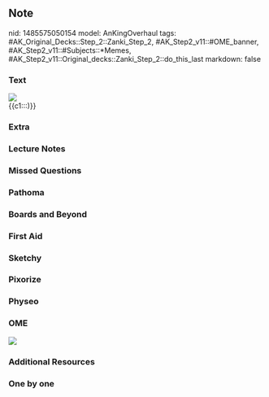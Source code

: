 ## Note
nid: 1485575050154
model: AnKingOverhaul
tags: #AK_Original_Decks::Step_2::Zanki_Step_2, #AK_Step2_v11::#OME_banner, #AK_Step2_v11::#Subjects::*Memes, #AK_Step2_v11::Original_decks::Zanki_Step_2::do_this_last
markdown: false

### Text
<img src="tumblr_nv5ly3VWsC1txl4woo1_500.jpg">
<div>
  {{c1:::)}}
</div>

### Extra


### Lecture Notes


### Missed Questions


### Pathoma


### Boards and Beyond


### First Aid


### Sketchy


### Pixorize


### Physeo


### OME
<div class="ome-widget">
  <a href="https://onlinemeded.org?ref=anki"><img src=
  "_OME_AnkiFlashcards_General_4.png"></a>
</div>

### Additional Resources


### One by one

